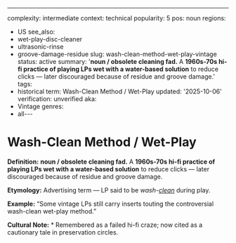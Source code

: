 ---
complexity: intermediate
context: technical
popularity: 5
pos: noun
regions:
- US
see_also:
- wet-play-disc-cleaner
- ultrasonic-rinse
- groove-damage-residue
slug: wash-clean-method-wet-play-vintage
status: active
summary: '**noun / obsolete cleaning fad.** A **1960s-70s hi-fi practice of playing
  LPs wet with a water-based solution** to reduce clicks — later discouraged because
  of residue and groove damage.'
tags:
- historical
term: Wash-Clean Method / Wet-Play
updated: '2025-10-06'
verification: unverified
aka:
- Vintage
genres:
- all---

# Wash-Clean Method / Wet-Play

**Definition:** **noun / obsolete cleaning fad.** A **1960s-70s hi-fi practice of playing LPs wet with a water-based solution** to reduce clicks — later discouraged because of residue and groove damage.

**Etymology:** Advertising term — LP said to be *wash-[clean](../c/clean-cut-groove/)* during play.

**Example:** “Some vintage LPs still carry inserts touting the controversial wash-clean wet-play method.”

**Cultural Note:** * Remembered as a failed hi-fi craze; now cited as a cautionary tale in preservation circles.

